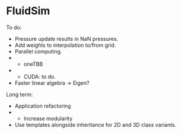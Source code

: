 # FluidSim

To do:
 - Pressure update results in NaN pressures.
 - Add weights to interpolation to/from grid.
 - Parallel computing.
 - - oneTBB
 - - CUDA: to do.
 - Faster linear algebra -> Eigen?

Long term:
 - Application refactoring
 - - Increase modularity
 - Use templates alongside inheritance for 2D and 3D class variants.
